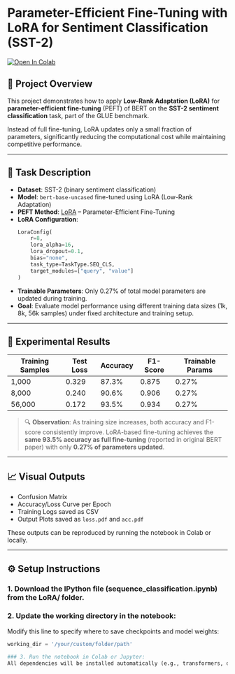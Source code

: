 # Parameter-Efficient Fine-Tuning with LoRA for Sentiment Classification (SST-2)

[![Open In Colab](https://colab.research.google.com/assets/colab-badge.svg)](https://colab.research.google.com/github/dallen12151830/PEFT/blob/main/LoRA/sequence_classification.ipynb)

## 📘 Project Overview

This project demonstrates how to apply **Low-Rank Adaptation (LoRA)** for **parameter-efficient fine-tuning** (PEFT) of BERT on the **SST-2 sentiment classification** task, part of the GLUE benchmark.

Instead of full fine-tuning, LoRA updates only a small fraction of parameters, significantly reducing the computational cost while maintaining competitive performance.

---

## 🎯 Task Description

- **Dataset**: SST-2 (binary sentiment classification)
- **Model**: `bert-base-uncased` fine-tuned using LoRA (Low-Rank Adaptation)
- **PEFT Method**: [LoRA](https://arxiv.org/abs/2106.09685) – Parameter-Efficient Fine-Tuning
- **LoRA Configuration**:
  ```python
  LoraConfig(
      r=8,
      lora_alpha=16,
      lora_dropout=0.1,
      bias="none",
      task_type=TaskType.SEQ_CLS,
      target_modules=["query", "value"]
  )
- **Trainable Parameters**: Only 0.27% of total model parameters are updated during training.
- **Goal**: Evaluate model performance using different training data sizes (1k, 8k, 56k samples) under fixed architecture and training setup.

---

## 🧪 Experimental Results

| Training Samples | Test Loss | Accuracy | F1-Score | Trainable Params |
|------------------|-----------|----------|----------|------------------|
| 1,000            | 0.329     | 87.3%    | 0.875    | 0.27%            |
| 8,000            | 0.240     | 90.6%    | 0.906    | 0.27%            |
| 56,000           | 0.172     | 93.5%    | 0.934    | 0.27%            |

> 🔍 **Observation**: As training size increases, both accuracy and F1-score consistently improve. LoRA-based fine-tuning achieves the **same 93.5% accuracy as full fine-tuning** (reported in original BERT paper) with only **0.27% of parameters updated**.

---

## 📈 Visual Outputs

- Confusion Matrix
- Accuracy/Loss Curve per Epoch
- Training Logs saved as CSV
- Output Plots saved as `loss.pdf` and `acc.pdf`

These outputs can be reproduced by running the notebook in Colab or locally.

---

## ⚙️ Setup Instructions

### 1. Download the IPython file (sequence_classification.ipynb) from the LoRA/ folder.
### 2. Update the working directory in the notebook:
Modify this line to specify where to save checkpoints and model weights:

  ```python
  working_dir = '/your/custom/folder/path'

### 3. Run the notebook in Colab or Jupyter:
All dependencies will be installed automatically (e.g., transformers, datasets, peft).
